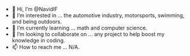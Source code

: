 - 👋 Hi, I’m @NavidIF
- 👀 I’m interested in ... the automotive industry, motorsports, swimming, and being outdoors. 
- 🌱 I’m currently learning ... math and computer science.
- 💞️ I’m looking to collaborate on ... any project to help boost my knowledge in coding.
- 📫 How to reach me ... N/A.

<!---
NavidIF/NavidIF is a ✨ special ✨ repository because its `README.md` (this file) appears on your GitHub profile.
You can click the Preview link to take a look at your changes.
--->
